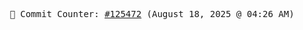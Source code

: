 <p align="center">
    <samp>
        📮 Commit Counter: <a href="https://github.com/Javascript-void0/Javascript-void0/commits/main">#125472</a> (August 18, 2025 @ 04:26 AM)
    </samp>
</p>
